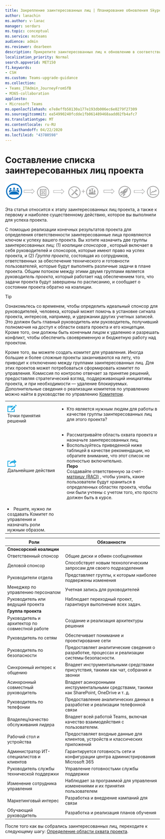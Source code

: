```yaml
---
title: Закрепление заинтересованных лиц | Планирование обновления Skype для бизнеса в Teams
author: lanachin
ms.author: v-lanac
manager: serdars
ms.topic: conceptual
ms.service: msteams
audience: admin
ms.reviewer: dearbeen
description: Прикрепите заинтересованных лиц к обновлению в соответствии с группой проекта.
localization_priority: Normal
search.appverid: MET150
f1.keywords:
- CSH
ms.custom: Teams-upgrade-guidance
ms.collection:
- Teams_ITAdmin_JourneyFromSfB
- M365-collaboration
appliesto:
- Microsoft Teams
ms.openlocfilehash: e7e8effb58130a177e193db006ec6e0279f27309
ms.sourcegitcommit: ea54990240fcdde1fb061489468aadd02fb4afc7
ms.translationtype: MT
ms.contentlocale: ru-RU
ms.lasthandoff: 04/22/2020
ms.locfileid: "43780598"
---
```

# <a name="enlist-your-project-stakeholders"></a>Составление списка заинтересованных лиц проекта

![Иллюстрация состояния заинтересованного пути обновления](media/upgrade-banner-stakeholders.png "Этапы путешествия по обновлению, с акцентом на сбор заинтересованных лиц проекта")

Эта статья относится к этапу заинтересованных лиц проекта, а также к первому и наиболее существенному действию, которое вы выполнили для успеха проекта.

С помощью реализации конечных результатов проекта для определения ответственности заинтересованные лица проявляются ключом к успеху вашего проекта. Вы хотите назначить две группы заинтересованных лиц: (1) _коалиции спонсоров_ , который включает в себя руководителей и спонсоров, которые имеют право на успех проекта, и (2) _Группа проекта_, состоящая из сотрудников, ответственных за обеспечение технического и готовности пользователей, которые будут выполнять различные задачи в плане проекта. Общим потоком между этими двумя группами является _руководитель проекта_, который работает над обеспечением того, что задачи проекта будут завершены по расписанию, и сообщает о состоянии проекта обратно на коалиции.

> [!Tip]
> Ознакомьтесь со временем, чтобы определить идеальный спонсор для руководителей, человека, который может помочь в установке сигнала проекта, интересов, например, и удержании других учетных записей. Это должен быть главный руководитель или руководитель, получивший полномочия на доступ к области охвата проекта и его концепции. Кроме того, они должны быть конечным лицом к удалению и разрешать конфликт, чтобы обеспечить своевременную и бюджетную работу над проектом.

Кроме того, вы можете создать комитет для управления. Иногда большие и более сложные проекты заканчиваются на лету, что приводит к отключению между группами заинтересованных лиц. Для этих проектов может потребоваться сформировать комитет по управления. Комиссия по контролю отвечает за принятие решений, предоставляя стратегический взгляд, поддерживающий инициативы проекта, и при необходимости — удаление блокируемых. Дополнительные сведения о реализации комитетов по управлению можно найти в руководстве по управлению [Комитетом](https://aka.ms/SteeringCommittee).

| | |
|---|---|
| ![Значок, изображающий точки принятия решений](media/audio_conferencing_image7.png) <br/>Точки принятия решений | <ul><li>Кто является нужным людям для работы в качестве группы заинтересованных лиц для этого проекта?</li></ul> |
| ![Значок, изображающий дальнейшие действия](media/audio_conferencing_image9.png)<br/>Дальнейшие действия | <ul><li>Рассматривайте область охвата проекта и назначьте заинтересованных лиц.</li><li>Воспользуйтесь приведенной ниже таблицей в качестве рекомендации, но обратите внимание, что этот список не полностью включительно.<br><strong>Перо</strong><br>Создавайте ответственную за счет- [матрицу (RACI)](https://en.wikipedia.org/wiki/Responsibility_assignment_matrix) , чтобы узнать, какие пользователи будут храниться в определенных областях проекта, чтобы они были учтены с учетом того, кто просто должен быть в курсе.</li> |
| <li>Решите, нужно ли создавать Комитет по управления и назначать роли нужным образом.</li></ul> | |

| Роли | Обязанности |
|---|---|
| **Спонсорский коалиции** | |
| Ответственный спонсор | Общие диски и обмен сообщениями |
| Деловой спонсор | Способствует новым технологическим запросам для своего подразделения |
| Руководители отдела | Представляет группы, к которым наиболее подвержены изменения |
| Менеджер по управлению персоналом | Учетная запись для руководителей |
| Руководитель или ведущий проекта | Наблюдает переходный проект, гарантируя выполнение всех задач. |
| **Группа проекта** | |
| Руководитель и архитектор по совместной работе | Создание и реализация архитектуры решения |
| Руководитель по сетям | Обеспечивает понимание и проектирование сети |
| Руководитель по безопасности | Предоставляет аналитические сведения о разработке, процессах и реализации системы безопасности. |
| Синхронный интерес к общению | Владеет инструментальными средствами присутствия, такими как чат, собрания и звонки |
| Асинхронный совместный руководитель | Владеет асинхронными инструментальными средствами, такими как SharePoint, OneDrive и т. д. |
| Руководитель по телефонии | Предоставление аналитических данных в разработке и реализации телефонной связи |
| Владелец/качество обслуживания лидера | Владеет всей работой Teams, включая качество взаимодействия с пользователем. |
| Рабочий стол и устройства | Предоставляет входные данные для клиентов, устройств и классических приложений |
| Администратор ИТ-специалистов и клиентов | Гарантируется готовность сети и конфигурации центра администрирования Microsoft 365 |
| Руководитель службы технической поддержки | Управление готовностьми службы поддержки |
| Изменение сотрудника управления | Наблюдает за программой для управления изменениями и их принятия пользователем |
| Маркетинговый интерес | Разработка и внедрение кампаний для связи |
| Обучающий руководитель | Разработка и реализация планов обучения |

После того как вы собрались заинтересованных лиц, переходите к следующему шагу: [Определение области охвата проекта](https://aka.ms/SkypetoTeams-Scope).
